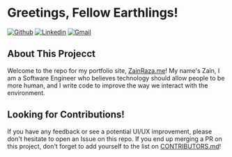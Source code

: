 # Greetings, Fellow Earthlings!


[![Github](https://img.shields.io/badge/-Github-000?style=flat&logo=Github&logoColor=white)](https://github.com/UpstartDeveloper)
[![Linkedin](https://img.shields.io/badge/-LinkedIn-blue?style=flat&logo=Linkedin&logoColor=white)](https://www.linkedin.com/in/zain-train/)
[![Gmail](https://img.shields.io/badge/-Gmail-c14438?style=flat&logo=Gmail&logoColor=white)](mailto:zainr7989@gmail.com)

## About This Projecct 

Welcome to the repo for my portfolio site, [ZainRaza.me](https://zainraza.me/)! My name's Zain, I am a Software Engineer who believes technology should allow people to be more human, and I write code to improve the way we interact with the environment.


## Looking for Contributions!
If you have any feedback or see a potential UI/UX improvement, please don't hesitate to open an Issue on this repo.
If you end up merging a PR on this project, don't forget to add yourself to the list on [CONTRIBUTORS.md](./CONTRIBUTORS.md)!



